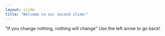 ```yaml
---
layout: slide
title: "Welcome to our second slide!"
---
```

"If you change nothing, nothing will change"
Use the left arrow to go back!
